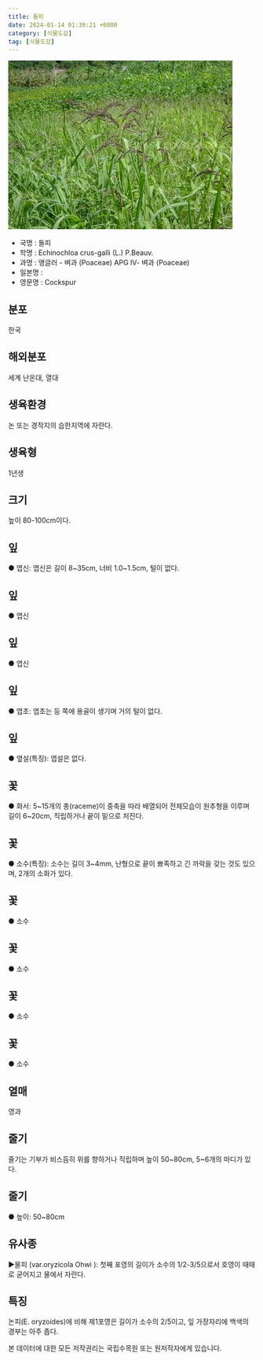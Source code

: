 ```yaml
---
title: 돌피
date: 2024-01-14 01:39:21 +0800
category: [식물도감]
tag: [식물도감]
---
```




![돌피](/assets/img/fileUpload/plants/basic/Gramineae/Echinochloa/22311/1_th2.JPG)
- 국명 : 돌피
- 학명 : Echinochloa crus-galli (L.) P.Beauv.
- 과명 : 앵글러 - 벼과 (Poaceae) APG Ⅳ- 벼과 (Poaceae)
- 일본명 : 
- 영문명 : Cockspur


## 분포
한국
## 해외분포
세계 난온대, 열대
## 생육환경
논 또는 경작지의 습한지역에 자란다.
## 생육형
1년생
## 크기
높이 80-100cm이다.
## 잎
● 엽신: 엽신은 길이 8~35cm, 너비 1.0~1.5cm, 털이 없다.
## 잎
● 엽신
## 잎
● 엽신
## 잎
● 엽초: 엽초는 등 쪽에 용골이 생기며 거의 털이 없다.
## 잎
● 옆설(특징): 엽설은 없다.
## 꽃
● 화서: 5~15개의 총(raceme)이 중축을 따라 배열되어 전체모습이 원추형을 이루며 길이 6~20cm, 직립하거나 끝이 밑으로 처진다.
## 꽃
● 소수(특징): 소수는 길이 3~4mm, 난형으로 끝이 뾰족하고 긴 까락을 갖는 것도 있으며, 2개의 소화가 있다.
## 꽃
● 소수
## 꽃
● 소수
## 꽃
● 소수
## 꽃
● 소수
## 열매
영과
## 줄기
줄기는 기부가 비스듬히 위를 향하거나 직립하며 높이 50~80cm, 5~6개의 마디가 있다.
## 줄기
● 높이: 50~80cm
## 유사종
▶물피 (var.oryzicola Ohwi ): 첫째 포영의 길이가 소수의 1/2-3/5으로서 호영이 때때로 굳어지고 물에서 자란다.
## 특징
논피(E. oryzoides)에 비해 제1포영은 길이가 소수의 2/5이고, 잎 가장자리에 백색의 경부는 아주 좁다.






본 데이터에 대한 모든 저작권리는 국립수목원 또는 원저작자에게 있습니다.
